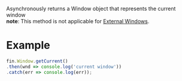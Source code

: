 Asynchronously returns a Window object that represents the current window
<br>__note__: This method is not applicable for <a href="ExternalWindow.html"> External Windows</a>.

# Example
```js
fin.Window.getCurrent()
.then(wnd => console.log('current window'))
.catch(err => console.log(err));

```
